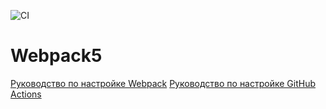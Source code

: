 ![CI](https://github.com/B-Mikhail-V/https://github.com/B-Mikhail-V/-ahj-homework_N_1.git/actions/workflows/web.yml/badge.svg)

# Webpack5

[Руководство по настройке Webpack](https://webpack.js.org/guides/)
[Руководство по настройке GitHub Actions](https://docs.github.com/en/actions/quickstart)
